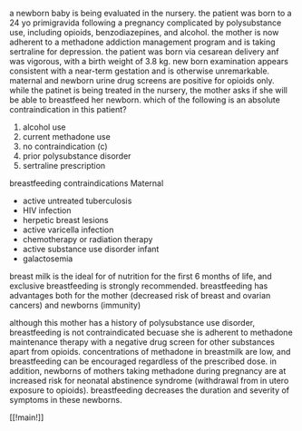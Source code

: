 a newborn baby is being evaluated in the nursery. the patient was born to a 24 yo primigravida following a pregnancy complicated by polysubstance use, including opioids, benzodiazepines, and alcohol. the mother is now adherent to a methadone addiction management program and is taking sertraline for depression. the patient was born via cesarean delivery anf was vigorous, with a birth weight of 3.8 kg. new born examination appears consistent with a near-term gestation and is otherwise unremarkable. maternal and newborn urine drug screens are positive for opioids only. while the patinet is being treated in the nursery, the mother asks if she will be able to breastfeed her newborn. which of the following is an absolute contraindication in this patient? 

1. alcohol use 
2. current methadone use 
3. no contraindication (c)
4. prior polysubstance disorder 
5. sertraline prescription 

breastfeeding contraindications 
Maternal 
- active untreated tuberculosis 
- HIV infection 
- herpetic breast lesions 
- active varicella infection 
- chemotherapy or radiation therapy 
- active substance use disorder 
infant 
- galactosemia

breast milk is the ideal for of nutrition for the first 6 months of life, and exclusive breastfeeding is strongly recommended. breastfeeding has advantages both for the mother (decreased risk of breast and ovarian cancers) and newborns (immunity)

although this mother has a history of polysubstance use disorder, breastfeeding is not contraindicated becuase she is adherent to methadone maintenance therapy with a negative drug screen for other substances apart from opioids. concentrations of methadone in breastmilk are low, and breastfeeding can be encouraged regardless of the prescribed dose. in addition, newborns of mothers taking methadone during pregnancy are at increased risk for neonatal abstinence syndrome (withdrawal from in utero exposure to opioids). breastfeeding decreases the duration and severity of symptoms in these newborns. 

[[!main!]]
